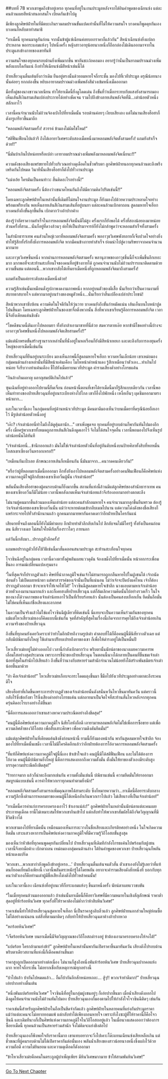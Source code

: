 ##บทที่ 78 พวกเขาพูดถึงข้าอยู่เหรอ
ทุกคนที่อยู่ในงานประมูลหลังจากได้ยินคำพูดของเฉียนซ่ง แต่ละคนล้วนเผยสีหน้าสนอกสนใจ เบียดกันเข้าไปดู

มีเพียงลูกศิษย์ฝ่ายในที่มีตบะเกินรวมลมปราณขั้นแปดเท่านั้นที่ไม่ให้ความสนใจ บางคนก็พูดคุยกันเอง บางคนก็หลับตาทำสมาธิ

“ยาเม็ดนี้ ทุกคนมาดูกันก่อน จากนั้นข้าผู้แซ่เฉียนค่อยบอกราคาก็แล้วกัน” สีหน้าเฉียนซ่งยิ่งแปลกประหลาด พอกระแอมแห้งๆ ไปหนึ่งครั้ง หญิงสาวอายุน้อยนางหนึ่งก็ถือกล่องไม้เดินออกมาจากในประตูแสงข้างกายของเขาทันที

ความสนใจของทุกคนรอบด้านยิ่งเพิ่มมากขึ้น พากันชะเง้อคอมอง อยากรู้ว่านั่นเป็นยาลมปราณม่วงเพิ่มพลังแบบใดกันแน่ ถึงทำให้เฉียนซ่งมีสีหน้าเช่นนี้ได้

ป๋ายเสี่ยวฉุนตื่นเต้นยิ่งกว่าเดิม ยืนอยู่ตรงนั้นด้วยลมหายใจถี่กระชั้น มองไปที่เวทีประมูล ดรุณีน้อยนางนั้นค่อยๆ ยกกล่องขึ้น หยิบเอายาลมปราณม่วงเพิ่มพลังสีม่วงเข้มหนึ่งเม็ดออกมา

มือทั้งคู่ของนางขาวนวลเนียน ทำให้ยาเม็ดนี้ยิ่งดูโดดเด่น ถึงขั้นที่ว่าเมื่อกระทบกับแสงยังสามารถมองเห็นเส้นสีเงินสามเส้นเปล่งประกายได้อย่างชัดเจน รวมไปถึงข้างลายเส้นพลังจิตที่มี...เต่าน้อยตัวหนึ่งสลักเอาไว้

เวลานี้คนจำนวนนับไม่ถ้วนจ้องเป๋งไปที่ยาเม็ดนั้น รอบด้านค่อยๆ เงียบเสียงลง แต่ไม่นานเสียงฮือฮาก็ดังกรูเกรียวขึ้นมาอีก

“หลอมพลังจิตสามครั้ง! สวรรค์ ข้ามองไม่ผิดใช่ไหม!”

“สติฟั่นเฟือนไปแล้วรึ ถึงได้เอายาวิเศษระดับสองเม็ดหนึ่งมาหลอมพลังจิตตั้งสามครั้ง! แถมยังสำเร็จด้วย!!”

“นี่มันบ้าเกินไปหน่อยหรือเปล่า เอายาลมปราณม่วงเพิ่มพลังมาหลอมพลังจิตเนี่ยนะ!!”

ความดังของเสียงแพร่ขยายไปทั่วบริเวณอย่างดุเดือดในชั่วพริบตา ลูกศิษย์ฝ่ายนอกทุกคนล้วนตะลึงพรึงเพริดกันไปหมด วินาทีนั้นเสียงฮือฮาก็ดังไปทั่วงานประมูล

“แม่งเอ้ย ใครมันเป็นคนทำวะ สิ้นคิดอะไรอย่างนี้!”

“หลอมพลังจิตสามครั้ง นี่ต้องว่างขนาดไหนกันถึงได้มีความคิดวิปริตเช่นนี้!!”

โดยเฉพาะลูกศิษย์ฝ่ายในเหล่านั้นที่เดิมทีไม่สนใจงานประมูล ก็ยังมองไปด้วยความประหลาดใจอย่างพร้อมเพรียงกัน พอเห็นลายเส้นสีเงินสามเส้นที่อยู่บนยา แต่ละคนล้วนเบิกตาถลน สูดลมหายใจเฮือก บางคนยังถึงขั้นลุกขึ้นยืน เบิกตากว้างอ้าปากค้าง

ต้องรู้ว่าอัตราความสำเร็จในการหลอมพลังจิตนั้นมีไม่สูง ครั้งแรกก็ยังพอได้ ครั้งที่สองน้อยลงมาหน่อย ส่วนครั้งที่สาม...นั่นก็อยู่ที่ดวงล้วนๆ ต่อให้เป็นปรมาจารย์ก็ยังไม่กล้าพูดว่าจะหลอมสำเร็จทั้งสามครั้ง

ในสำนักธาราเทพ คนส่วนใหญ่เวลาที่หลอมพลังจิตสามครั้ง พออาวุธวิเศษพังทลายก็เจ็บปวดใจอย่างยิ่ง ทำให้รู้สึกทั้งรักทั้งชังการหลอมพลังจิต หากมีคนข้างกายทำสำเร็จ ย่อมนำไปสู่ความริษยาจากคนจำนวนมากมาย

และอาวุธวิเศษชิ้นหนึ่ง หากผ่านการหลอมพลังจิตสามครั้ง พลานุภาพของอาวุธชิ้นนี้ก็จะเพิ่มขึ้นอีกเยอะมาก มากพอที่จะสะท้านสะเทือนใจของคนที่อยู่ข้างกายได้ ถูกคนจำนวนนับไม่ถ้วนปรารถนาติดตามด้วยความชื่นชม แต่ตอนนี้...พวกเขากลับได้เห็นยาเม็ดหนึ่งที่ถูกหลอมพลังจิตมาถึงสามครั้ง!

แถมยังเป็นแค่ยาระดับสองเม็ดหนึ่งด้วย!

ความรู้สึกเช่นนั้นเหมือนดั่งรูปภาพงดงามภาพหนึ่ง หากอยู่บนตัวของผีเสื้อ นั่นเรียกว่าเป็นความงามที่สบายตาสบายใจ แต่หากมาอยู่บนร่างของหมูตัวหนึ่ง...นั่นเรียกว่าสิ้นเปลืองเปล่าประโยชน์!

สีหน้าพวกเขาซับซ้อน ความคิดในใจตีกันให้วุ่นวาย บางคนยังถึงขั้นกำหมัดแน่น เส้นเอ็นบนใบหน้าปูดโปนขึ้นมา โดยเฉพาะลูกศิษย์ฝ่ายในของเขาจื่อติ่งพวกนั้น สิ่งที่พวกเขาเรียนรู้คือการหลอมพลังจิต เวลานี้จึงยิ่งเคียดแค้นชิงชัง

“โชคดีขนาดนี้ดันเอาไปหลอมยา ทั้งยังกล้าเอามาขายที่นี่ด้วย สมควรตายเอ๊ย หากข้ามีโชคอย่างนี้บ้างจะเอาอาวุธวิเศษชิ้นหนึ่งไปหลอมพลังจิตเสียสามครั้ง!!”

แม้แต่นักพรตขั้นสร้างฐานรากเหล่านั้นที่นั่งอยู่ในหอเรือนก็ยังมีสีหน้าเหยเก และตะลึงกับการลงทุนครั้งใหญ่ของยาเม็ดนี้เช่นกัน

ป๋ายเสี่ยวฉุนที่ยืนอยู่บนระเบียง มองเห็นภาพนี้ก็สูดลมหายใจเฮือก หวาดหวั่นเล็กน้อย เขาเหม่อมองกลุ่มคนด้านล่างเหล่านั้นที่มีสีหน้าแค้นเคือง โมโหหน้าดำหน้าแดง รู้สึกเหมือนว่าตัวเอง...ทำเกินไปหน่อย จึงรีบวางท่าแค้นเคือง ชี้ไปยังเม็ดยาบนเวทีประมูล คำรามเสียงต่ำอย่างโกรธแค้น

“กินล้างกินผลาญ ผลาญสมบัติเกินไปแล้ว!”

ซุนเฉินที่อยู่ห่างออกไปยามนี้ยิ้มเจื่อน ก่อนหน้านี้ตอนที่เขาได้ยาเม็ดนี้มาก็รู้สึกแบบเดียวกัน เวลานี้พอเห็นท่าทางของป๋ายเสี่ยวฉุนที่อยู่บนระเบียงห่างไปไกล เขาก็อึ้งไปพักหนึ่ง เหงื่อเย็นๆ ผุดซึมออกมาตรงหน้าผาก...

และในเวลานี้เอง ในกลุ่มคนที่อยู่ด้านหน้าเวทีประมูล มีคนตาดีมองเห็นว่าบนเม็ดยาที่ดรุณีน้อยถือเอาไว้ มีรูปเต่าน้อยตัวหนึ่งอยู่

“เอ๊ะ? เจ้าเต่าน้อยนี่ทำไมถึงได้ดูคุ้นตานัก...” เขาเพิ่งพูดจบ ทุกคนที่อยู่รอบด้านก็พากันหันไปมองอีกครั้ง เมื่อครู่พวกเขาทั้งหมดถูกลายเส้นสีเงินดึงดูดเอาไว้ จึงไม่ได้สนใจจุดอื่น เวลานี้พอมองไปจึงเห็นรูปเต่าน้อยนั่นได้ทันที

“เจ้าเต่าน้อยนี่...ข้านึกออกแล้ว มันไม่ใช่เจ้าเต่าน้อยตัวนั้นที่อยู่อันดับหนึ่งบนป้ายศิลาทั้งสิบที่หอหมื่นโอสถเขาเซียงอวิ๋นหรอกเหรอ!!”

“เหมือนกันเป๊ะเลย ลักษณะลายเส้นก็เหมือนกัน นี่มันมาจาก...คนวาดคนเดียวกัน!”

“หรือว่าผู้ที่หลอมยาเม็ดนี้อออกมา อีกทั้งยังเอาไปหลอมพลังจิตสามครั้งอย่างคนฟั่นเฟือนก็คือศิษย์แห่งความภาคภูมิใจผู้ลึกลับของเขาเซีงอวิ๋นผู้นั้น เจ้าเต่าน้อย!”

พลันนั้นเสียงฮือฮาของผู้คนรอบด้านก็ยิ่งมากขึ้น สถานที่แห่งนี้ล้วนมีแต่ลูกศิษย์ของสำนักธาราเทพ คนของเขาเซียงอวิ๋นก็มีไม่น้อย เวลานี้พอสังเกตเห็นเจ้าเต่าน้อยแล้วจึงร้องออกมาอย่างตกตะลึง

ไม่นานผู้คนมากขึ้นล้วนมองเห็นเต่าน้อย แต่ละคนสำลักลมหายใจ คนจำนวนมากลุกขึ้นยืนพรวด ต้องรู้ว่าเจ้าเต่าน้อยของเขาเซียงอวิ๋นนั้น แม้ว่าจะหายต๋อมเข้ากลีบเมฆไปนาน แต่ความโด่งดังของชื่อเสียงก็แพร่กระจายไปทั่วสำนักนานแล้ว ถูกคนมากมายพากันคาดเดาว่าอีกฝ่ายเป็นใครกันแน่

เสียดายที่จนถึงตอนนี้ก็ยังไม่มีคำตอบ อีกฝ่ายทำตัวลึกลับเกินไป ลึกลับจนไม่มีใครรู้ ทั้งยังเป็นคนถ่อมตน นิสัยวางเฉย ไม่สนใจใยดีกับเรื่องราวใดๆ ภายนอก

แต่วันนี้กลับมา...ปรากฏตัวอีกครั้ง!

แถมพอปรากฏตัวก็ยังใช้วิธีเช่นนี้มาสั่นคลอนสนามประมูล สะท้านสะเทือนใจทุกคน

โจวซินฉีอยู่ในกลุ่มคน เวลานี้ดวงตาทั้งคู่พลันเผยแววดุดัน จ้องเขม็งไปที่ยาเม็ดนั้น หน้าอกกระเพื่อมขึ้นลง อารมณ์เปลี่ยนแปลงรุนแรง

‘ในที่สุดเจ้าก็ปรากฏตัวแล้ว ศิษย์ที่น่าภาคภูมิใจเช่นเจ้าไม่สามารถถูกกลืนหายไปในฝูงชนได้ เจ้าถนัดซ่อนตัว ไม่เปิดเผยหน้าตา แต่พรสวรรค์ของเจ้านั้นเป็นที่แน่นอน ไม่ว่าเจ้าจะปิดบังแค่ไหน เจ้าก็ต้องปรากฏตัวออกมา ข้าจะหาเจ้าให้เจอให้ได้!’ โจวซินฉีสูดลมหายใจเข้าลึก นางแอบตามหาเจ้าเต่าน้อยด้วยตัวเองมานานมากแล้ว และก็เคยสงสัยป๋ายเสี่ยวฉุน แต่ก็ล้มเลิกความคิดนั้นไปอย่างรวดเร็ว ในใจของนางได้วาดภาพของเจ้าเต่าน้อยเอาไว้เป็นที่เรียบร้อยแล้ว นั่นต้องเป็นคนสงบเยือกเย็น ยึดมั่นถือมั่น ไม่ใช่คนที่เห็นแก่ชื่อเสียงและลาภยศ

ในความเป็นจริงแล้วไม่ใช่แค่โจวซินฉีผู้เดียวที่คิดเช่นนี้ นี่แทบจะเป็นความเห็นร่วมกันของทุกคน แม้แต่โหวเสี่ยวเม่ยเองก็คิดแบบนี้เช่นกัน จุดที่สำคัญที่สุดในเรื่องนี้เกิดจากการคุยโม้ถึงเจ้าเต่าน้อยเกินความจริงของป๋ายเสี่ยวฉุน

ถึงขั้นที่ทุกคนยังเคยวิเคราะห์ว่าทำไมอีกฝ่ายถึงวาดรูปเต่า คำตอบที่ได้ก็คือคนผู้นี้มีนิสัยวางตัวเฉย แต่กลับมีปณิธานยิ่งใหญ่ ใช้เต่ามาเปรียบเปรยถึงยาของเขา ก็เพื่อให้ดำรงอยู่ได้เป็นหมื่นปี

โหวเสี่ยวเม่ยอยู่ไม่ห่างออกไป เวลานี้กำลังเบิกตากว้าง พริบตานั้นนัยน์ตาของนางเผยความเคารพเลื่อมใสอย่างสุดประมาณ เพราะการชี้นำของป๋ายเสี่ยวฉุน ในตอนนี้นางได้กลายเป็นคนที่ชื่นชมเจ้าเต่าน้อยที่สุดในสำนักไปเสียแล้ว ถึงขั้นที่ว่านางกับสหายร่วมสำนักจำนวนไม่น้อยยังได้สร้างพันธมิตรเจ้าเต่าน้อยขึ้นมาด้วย

“อ๋า คือเจ้าเต่าน้อย!” โหวเสี่ยวเม่ยเกือบจะกระโดดผลุงขึ้นมา ชี้มือไปยังเวทีประมูลอย่างตกตะลึงระคนดีใจ

เสียงฮือฮาที่เกิดขึ้นเพราะการปรากฏตัวของเจ้าเต่าน้อยนั้นดังสนั่นหวั่นไหวขึ้นมาทันควัน แต่คราวนี้กลับไร้ซึ่งข้อกังขา ไร้ซึ่งเสียงด่าอย่างโกรธแค้น แต่กลายมาเป็นจิตใจที่สะท้านสั่นไหวหลังจากทุกคนครุ่นคิดอะไรบางอย่างได้ขึ้นมา

“นี่คือการแสดงออกว่าเขาแสวงหาความประณีตอย่างถึงขีดสุด!”

“คนผู้นี้คือศิษย์แห่งความภาคภูมิใจ นิสัยโอหังถือดี เอายามาหลอมพลังจิตไม่ใช่เพื่อการซื้อขาย แต่เพื่อความเลิศล้ำของวิถีโอสถ เพื่อสืบเสาะศึกษา เพื่อความดึงดันยึดมั่น!”

แม้แต่ลูกศิษย์ฝ่ายในที่เคียดแค้นชิงชังก่อนหน้านี้ ยามนี้ก็ยังมองหน้ากัน พากันสูดลมหายใจเข้าลึก จ้องมองไปที่ยาเม็ดนั้นเขม็ง เวลานี้ไม่มีใครคิดอีกแล้วว่าอีกฝ่ายต้องการโอ้อวดการหลอมพลังจิตสามครั้ง

“ที่แท้ก็ศิษย์แห่งความภาคภูมิใจผู้นี้นี่เอง ข้าเข้าใจแล้ว คนผู้นี้มิได้สติฟั่นเฟือน และไม่ได้ต้องการโอ้อวด คนผู้นี้มีปณิธานยิ่งใหญ่ นี่คือการแสดงออกถึงความตั้งมั่น ตั้งมั่นให้ยาของตัวเองมีระดับสูง บรรลุความประณีตถึงขีดสุด!”

“ร้ายกาจมาก แล้วก็น่าตะลึงมากเช่นกัน ความตั้งมั่นเช่นนี้ ปณิธานเช่นนี้ ความยึดมั่นให้ยาออกมาสมบูรณ์แบบเช่นนี้ ควรค่าให้พวกเราทุกคนทำตามยิ่งนัก!”

“หลอมพลังจิตสามครั้งสามารถเพิ่มคุณภาพได้สามระดับ ซึ่งก็หมายความว่า...ยาเม็ดนี้คือยาระดับกลาง ความรู้ลึกซึ้งด้านการหลอมยาของคนผู้นี้ได้เหนือล้ำเกินพวกเราไปแล้ว ไม่เสียแรงที่เป็นเจ้าเต่าน้อย!”


“ยาเม็ดนี้ควรค่าแก่การครอบครองเอาไว้ ข้าเอาแน่ล่ะ!” ลูกศิษย์ฝ่ายในเหล่านั้นนัยน์ตาแต่ละคนเผยประกายดุเดือด ยานี้ไม่เหมาะสมให้พวกเขากินเข้าไป แต่กลับทำให้พวกเขาสัมผัสได้ถึงจิตวิญญาณที่มีชีวิตชีวาได้

พวกเขามองไปที่ยาเม็ดนั้น เหมือนมองเห็นการละวางในชื่อเสียงและเกียรติยศอย่างหนึ่ง ในใจเกิดความยึดมั่น เสาะแสวงหาการเป็นศิษย์แห่งความภาคภูมิใจที่มีความรู้วิถีโอสถขั้นสูงสุด

มองเห็นว่าหัวข้อที่ทุกคนพูดคุยกันเปลี่ยนไป ป๋ายเสี่ยวฉุนที่เดิมทีกำลังโกรธแค้นไปพร้อมกับฝูงชน เวลานี้จึงยกมือค้าง เบิกตาถลน เหม่อมองกลุ่มคนด้านล่าง ได้ยินคำพูดของพวกเขา ป๋ายเสี่ยวฉุนก็พลันหน้าแดงแปร๊ด

‘พวกเขา...พวกเขากำลังพูดถึงข้าอยู่เหรอ...’ ป๋ายเสี่ยวฉุนตื่นเต้นจนตัวสั่น ตัวเขาเองยังไม่รู้เลยว่าที่แท้ตนก็ยอดเยี่ยมถึงเพียงนี้ เวลานี้พลันตระหนักรู้ได้โดยพลัน อยากจะคำรามเสียงดังสักหนึ่งที บอกกับทุกคนว่าตัวเองก็คือท่านเต่าผู้มีชื่อเสียงโด่งดังไปทั่วหล้าคนนั้น!

และในเวลานี้เอง เฉียนซ่งที่อยู่บนเวทีก็กระแอมแห้งๆ ขึ้นมาหนึ่งครั้ง นัยน์ตาเผยแววขบขัน

“ในเมื่อทุกคนล้วนมองออกแล้ว ถ้าเช่นนั้นยาเม็ดนี้ก็คือยาวิเศษที่มีความหมายในเชิงสัญลักษณ์ ราคาต่ำสุดอยู่ที่ห้าร้อยหินวิเศษ ทุกครั้งที่ให้ราคาต้องไม่ต่ำกว่าห้าสิบหินวิเศษ!”

ราคาเช่นนี้ทำให้ป๋ายเสี่ยวฉุนสูดหายใจเฮือก นี่เป็นราคาสูงลิบลิ่วแล้ว ลูกศิษย์ฝ่ายนอกส่วนใหญ่ย่อมซื้อไม่ได้อย่างแน่นอน แต่สิ่งที่ตามมาติดๆ กลับทำให้ป๋ายเสี่ยวฉุนตาค้างอ้าปากหวอ

“หกร้อยหินวิเศษ!”

“เจ็ดร้อยหินวิเศษ บนยาเม็ดนี้มีจิตวิญญาณของวิถีโอสถดำรงอยู่ ข้าต้องเอามาครอบครองให้จงได้!”

“แปดร้อย ใครกล้ามาแย่งข้า!” ลูกศิษย์ฝ่ายในเหล่านั้นพากันเปิดราคาขึ้นมาทันควัน เสียงดังไปรอบด้าน พริบตาเดียวสถานที่แห่งนี้ก็เดือดพล่านขึ้นมา

ราคาสูงถูกเปิดออกมาอย่างต่อเนื่อง ไม่นานก็สูงถึงหนึ่งพันห้าร้อยหินวิเศษ ป๋ายเสี่ยวฉุนปากคอแห้งผาก หายใจถี่กระชั้น ไม่อยากเชื่อกับเหตุการณ์ทุกอย่างนี้

“บ้าไปแล้ว บ้ากันไปหมดแล้ว... งั้นก็บ้ากันอีกสักหน่อยเถอะ... สู้ๆ!! พวกเจ้าทำดีมาก!” ป๋ายเสี่ยวฉุนเอ่ยปากอย่างตื่นเต้น

“หนึ่งพันแปดร้อยหินวิเศษ” โจวซินฉีที่อยู่ในกลุ่มฝูงชนอยู่ๆ ก็เอ่ยปากขึ้นมา เมื่อน้ำเสียงดังออกไป ดึงดูดให้คนจำนวนนับไม่ถ้วนหันไปมอง ป๋ายเสี่ยวฉุนเองก็มองตามไปให้กำลังใจโจวซินฉีติดๆ เช่นกัน

ราคาเช่นนี้สำหรับลูกศิษย์ฝ่ายในถือเป็นขีดจำกัดแล้ว ลูกศิษย์ฝ่ายในหลายคนที่แย่งกันประมูลราคา แม้ว่าแต่ละคนจะไม่อยากยอมแพ้ แต่กลับทำได้เพียงถอนหายใจ เพราะยังไงซะผู้ที่ให้ราคานี้ก็คือโจวซินฉี และเดิมทีนางก็เป็นศิษย์แห่งความภาคภูมิใจในวิถีโอสถอยู่แล้ว ในเมื่อนางแสดงออกว่าต้องการซื้อยาเม็ดนี้ ทุกคนล้วนเป็นสหายร่วมสำนัก จึงไม่คิดจะแย่งชิงต่อไป

ป๋ายเสี่ยวฉุนเองก็พึงพอใจกับราคานี้มาก เขาแทบอยากจะวิ่งไปเคาะโต๊ะแทนเฉียนซ่งเสียเหลือเกิน แต่ชั่วขณะที่ผู้คนรอบด้านไม่ได้เปิดราคากันต่อนั้นเอง พลันน้ำเสียงของสาวน้อยนางหนึ่งซึ่งแฝงไว้ด้วยความถือดี ความไม่ยินยอม และความดุเดือดก็ดังออกมา

“ข้าโหวเสี่ยวเม่ยคือคนในตระกูลผู้บำเพ็ญเพียร มีหินวิเศษมากมาย ข้าให้สามพันหินวิเศษ!”

---------


[Go To Next Chapter]( ./79.md)